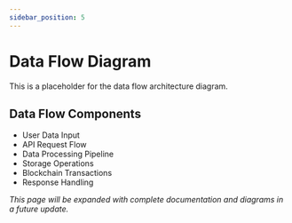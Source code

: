 ```yaml
---
sidebar_position: 5
---
```


# Data Flow Diagram

This is a placeholder for the data flow architecture diagram.

## Data Flow Components

- User Data Input
- API Request Flow
- Data Processing Pipeline
- Storage Operations
- Blockchain Transactions
- Response Handling

*This page will be expanded with complete documentation and diagrams in a future update.*